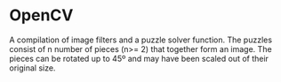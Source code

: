 # OpenCV
A compilation of image filters and a puzzle solver function. 
The puzzles consist of n number of pieces (n>= 2) that together form an image. The pieces can be rotated up to 45º and may have been scaled out of their original size. 
